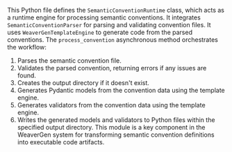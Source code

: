 This Python file defines the `SemanticConventionRuntime` class, which acts as a runtime engine for processing semantic conventions.
It integrates `SemanticConventionParser` for parsing and validating convention files.
It uses `WeaverGenTemplateEngine` to generate code from the parsed conventions.
The `process_convention` asynchronous method orchestrates the workflow:
1. Parses the semantic convention file.
2. Validates the parsed convention, returning errors if any issues are found.
3. Creates the output directory if it doesn't exist.
4. Generates Pydantic models from the convention data using the template engine.
5. Generates validators from the convention data using the template engine.
6. Writes the generated models and validators to Python files within the specified output directory.
This module is a key component in the WeaverGen system for transforming semantic convention definitions into executable code artifacts.